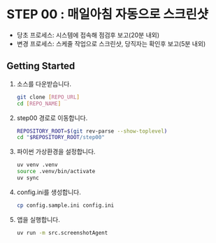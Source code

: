 # STEP 00 : 매일아침 자동으로 스크린샷

- 당초 프로세스: 시스템에 접속해 점검후 보고(20분 내외)
- 변경 프로세스: 스케줄 작업으로 스크린샷, 당직자는 확인후 보고(5분 내외)

## Getting Started

1. 소스를 다운받습니다.
    ```bash
    git clone [REPO_URL]
    cd [REPO_NAME]
    ```

1. step00 경로로 이동합니다.
    ```bash
    REPOSITORY_ROOT=$(git rev-parse --show-toplevel)
    cd "$REPOSITORY_ROOT/step00"
    ```

1. 파이썬 가상환경을 설정합니다.
   ```bash
   uv venv .venv
   source .venv/bin/activate
   uv sync
   ```

1. config.ini를 생성합니다.
    ```bash
    cp config.sample.ini config.ini
    ```

1. 앱을 실행합니다.
    ```bash
    uv run -m src.screenshotAgent
    ```
